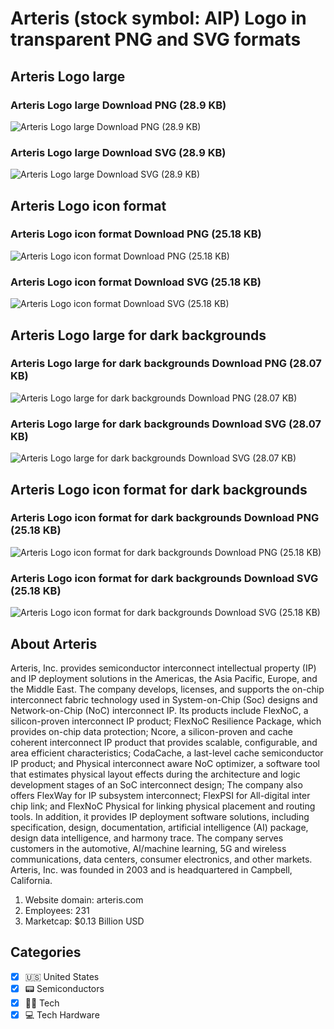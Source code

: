 # Arteris (stock symbol: AIP) Logo in transparent PNG and SVG formats

## Arteris Logo large

### Arteris Logo large Download PNG (28.9 KB)

![Arteris Logo large Download PNG (28.9 KB)](/img/orig/AIP_BIG-30e7a558.png)

### Arteris Logo large Download SVG (28.9 KB)

![Arteris Logo large Download SVG (28.9 KB)](/img/orig/AIP_BIG-da4213a2.svg)

## Arteris Logo icon format

### Arteris Logo icon format Download PNG (25.18 KB)

![Arteris Logo icon format Download PNG (25.18 KB)](/img/orig/AIP-1a3eefb5.png)

### Arteris Logo icon format Download SVG (25.18 KB)

![Arteris Logo icon format Download SVG (25.18 KB)](/img/orig/AIP-1857d6e6.svg)

## Arteris Logo large for dark backgrounds

### Arteris Logo large for dark backgrounds Download PNG (28.07 KB)

![Arteris Logo large for dark backgrounds Download PNG (28.07 KB)](/img/orig/AIP_BIG.D-64f31f25.png)

### Arteris Logo large for dark backgrounds Download SVG (28.07 KB)

![Arteris Logo large for dark backgrounds Download SVG (28.07 KB)](/img/orig/AIP_BIG.D-90c0c94e.svg)

## Arteris Logo icon format for dark backgrounds

### Arteris Logo icon format for dark backgrounds Download PNG (25.18 KB)

![Arteris Logo icon format for dark backgrounds Download PNG (25.18 KB)](/img/orig/AIP.D-031c1c4c.png)

### Arteris Logo icon format for dark backgrounds Download SVG (25.18 KB)

![Arteris Logo icon format for dark backgrounds Download SVG (25.18 KB)](/img/orig/AIP.D-beb8f0ac.svg)

## About Arteris

Arteris, Inc. provides semiconductor interconnect intellectual property (IP) and IP deployment solutions in the Americas, the Asia Pacific, Europe, and the Middle East. The company develops, licenses, and supports the on-chip interconnect fabric technology used in System-on-Chip (Soc) designs and Network-on-Chip (NoC) interconnect IP. Its products include FlexNoC, a silicon-proven interconnect IP product; FlexNoC Resilience Package, which provides on-chip data protection; Ncore, a silicon-proven and cache coherent interconnect IP product that provides scalable, configurable, and area efficient characteristics; CodaCache, a last-level cache semiconductor IP product; and Physical interconnect aware NoC optimizer, a software tool that estimates physical layout effects during the architecture and logic development stages of an SoC interconnect design; The company also offers FlexWay for IP subsystem interconnect; FlexPSI for All-digital inter chip link; and FlexNoC Physical for linking physical placement and routing tools. In addition, it provides IP deployment software solutions, including specification, design, documentation, artificial intelligence (AI) package, design data intelligence, and harmony trace. The company serves customers in the automotive, AI/machine learning, 5G and wireless communications, data centers, consumer electronics, and other markets. Arteris, Inc. was founded in 2003 and is headquartered in Campbell, California.

1. Website domain: arteris.com
2. Employees: 231
3. Marketcap: $0.13 Billion USD


## Categories
- [x] 🇺🇸 United States
- [x] 📟 Semiconductors
- [x] 👩‍💻 Tech
- [x] 💻 Tech Hardware
